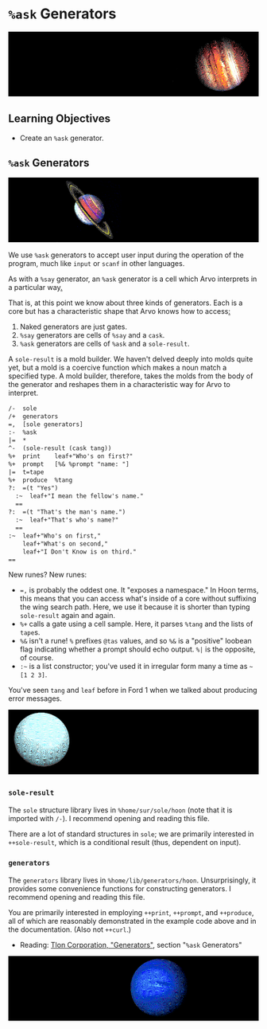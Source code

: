 #   `%ask` Generators

![](../img/13-header-jupiter.png)

##  Learning Objectives

-   Create an `%ask` generator.


##  `%ask` Generators

![](../img/13-header-saturn.png)

We use `%ask` generators to accept user input during the operation of the program, much like `input` or `scanf` in other languages.

As with a `%say` generator, an `%ask` generator is a cell which Arvo interprets in a particular way[.](https://youtu.be/UaUR6u8nHoM)  <!-- egg -->

That is, at this point we know about three kinds of generators.  Each is a core but has a characteristic shape that Arvo knows how to access[:](https://en.wikipedia.org/wiki/Italian_Unionist_Movement)  <!-- egg -->

1.  Naked generators are just gates.
2.  `%say` generators are cells of `%say` and a `cask`.
3.  `%ask` generators are cells of `%ask` and a `sole-result`.

A `sole-result` is a mold builder.  We haven't delved deeply into molds quite yet, but a mold is a coercive function which makes a noun match a specified type.  A mold builder, therefore, takes the molds from the body of the generator and reshapes them in a characteristic way for Arvo to interpret.

```hoon
/-  sole
/+  generators
=,  [sole generators]
:-  %ask
|=  *
^-  (sole-result (cask tang))
%+  print    leaf+"Who's on first?"
%+  prompt   [%& %prompt "name: "]
|=  t=tape
%+  produce  %tang
?:  =(t "Yes")
  :~  leaf+"I mean the fellow's name."
  ==
?:  =(t "That's the man's name.")
  :~  leaf+"That's who's name?"
  ==
:~  leaf+"Who's on first,"
    leaf+"What's on second,"
    leaf+"I Don't Know is on third."
==
```

New runes?  New runes:

- `=,` is probably the oddest one.  It "exposes a namespace."  In Hoon terms, this means that you can access what's inside of a core without suffixing the wing search path.  Here, we use it because it is shorter than typing `sole-result` again and again.
- `%+` calls a gate using a cell sample.  Here, it parses `%tang` and the lists of `tape`s.
- `%&` isn't a rune!  `%` prefixes `@tas` values, and so `%&` is a "positive" loobean flag indicating whether a prompt should echo output.  `%|` is the opposite, of course.
- `:~` is a list constructor; you've used it in irregular form many a time as `~[1 2 3]`.

You've seen `tang` and `leaf` before in Ford 1 when we talked about producing error messages.

![](../img/13-header-uranus.png)

### `sole-result`

The `sole` structure library lives in `%home/sur/sole/hoon` (note that it is imported with `/-`).  I recommend opening and reading this file.

There are a lot of standard structures in `sole`; we are primarily interested in `++sole-result`, which is a conditional result (thus, dependent on input).

### `generators`

The `generators` library lives in `%home/lib/generators/hoon`.  Unsurprisingly, it provides some convenience functions for constructing generators.  I recommend opening and reading this file.

You are primarily interested in employing `++print`, `++prompt`, and `++produce`, all of which are reasonably demonstrated in the example code above and in the documentation.  (Also not `++curl`.)

- Reading: [Tlon Corporation, "Generators"](https://urbit.org/docs/tutorials/hoon/hoon-school/generators/), section "`%ask` Generators"

![](../img/13-header-neptune.png)
